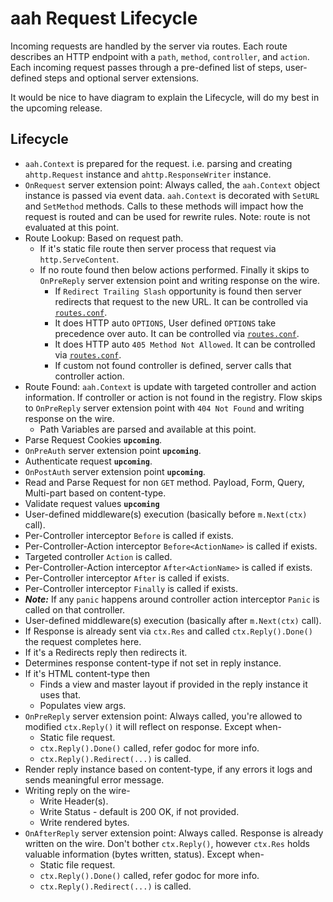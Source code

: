 # aah Request Lifecycle

Incoming requests are handled by the server via routes. Each route describes an HTTP endpoint with a `path`, `method`, `controller`, and `action`. Each incoming request passes through a pre-defined list of steps, user-defined steps and optional server extensions.

It would be nice to have diagram to explain the Lifecycle, will do my best in the upcoming release.

## Lifecycle

  * `aah.Context` is prepared for the request. i.e. parsing and creating `ahttp.Request` instance and `ahttp.ResponseWriter` instance.
  * `OnRequest` server extension point: Always called, the `aah.Context` object instance is passed via event data. `aah.Context` is decorated with `SetURL` and `SetMethod` methods. Calls to these methods will impact how the request is routed and can be used for rewrite rules. Note: route is not evaluated at this point.
  * Route Lookup: Based on request path.
    * If it's static file route then server process that request via `http.ServeContent`.
    * If no route found then below actions performed. Finally it skips to `OnPreReply` server extension point and writing response on the wire.
      * If `Redirect Trailing Slash` opportunity is found then server redirects that request to the new URL. It can be controlled via [`routes.conf`](routes-config.html).
      * It does HTTP auto `OPTIONS`, User defined `OPTIONS` take precedence over auto. It can be controlled via [`routes.conf`](routes-config.html).
      * It does HTTP auto `405 Method Not Allowed`. It can be controlled via [`routes.conf`](routes-config.html).
      * If custom not found controller is defined, server calls that controller action.
  * Route Found: `aah.Context` is update with targeted controller and action information. If controller or action is not found in the registry. Flow skips to `OnPreReply` server extension point with `404 Not Found` and writing response on the wire.
    * Path Variables are parsed and available at this point.
  * Parse Request Cookies **`upcoming`**.
  * `OnPreAuth` server extension point **`upcoming`**.
  * Authenticate request **`upcoming`**.
  * `OnPostAuth` server extension point **`upcoming`**.
  * Read and Parse Request for non `GET` method. Payload, Form, Query, Multi-part based on content-type.
  * Validate request values **`upcoming`**
  * User-defined middleware(s) execution (basically before `m.Next(ctx)` call).
  * Per-Controller interceptor `Before` is called if exists.
  * Per-Controller-Action interceptor `Before<ActionName>` is called if exists.
  * Targeted controller `Action` is called.
  * Per-Controller-Action interceptor `After<ActionName>` is called if exists.
  * Per-Controller interceptor `After` is called if exists.
  * Per-Controller interceptor `Finally` is called if exists.
  * ***Note:*** If any `panic` happens around controller action interceptor `Panic` is called on that controller.
  * User-defined middleware(s) execution (basically after `m.Next(ctx)` call).
  * If Response is already sent via `ctx.Res` and called `ctx.Reply().Done()` the request completes here.
  * If it's a Redirects reply then redirects it.
  * Determines response content-type if not set in reply instance.
  * If it's HTML content-type then
    * Finds a view and master layout if provided in the reply instance it uses that.
    * Populates view args.
  * `OnPreReply` server extension point: Always called, you're allowed to modified `ctx.Reply()` it will reflect on response. Except when-
    * Static file request.
    * `ctx.Reply().Done()` called, refer godoc for more info.
    * `ctx.Reply().Redirect(...)` is called.
  * Render reply instance based on content-type, if any errors it logs and sends meaningful error message.
  * Writing reply on the wire-
    * Write Header(s).
    * Write Status - default is 200 OK, if not provided.
    * Write rendered bytes.
  * `OnAfterReply` server extension point: Always called. Response is already written on the wire. Don't bother `ctx.Reply()`, however `ctx.Res` holds valuable information (bytes written, status). Except when-
    * Static file request.
    * `ctx.Reply().Done()` called, refer godoc for more info.
    * `ctx.Reply().Redirect(...)` is called.
